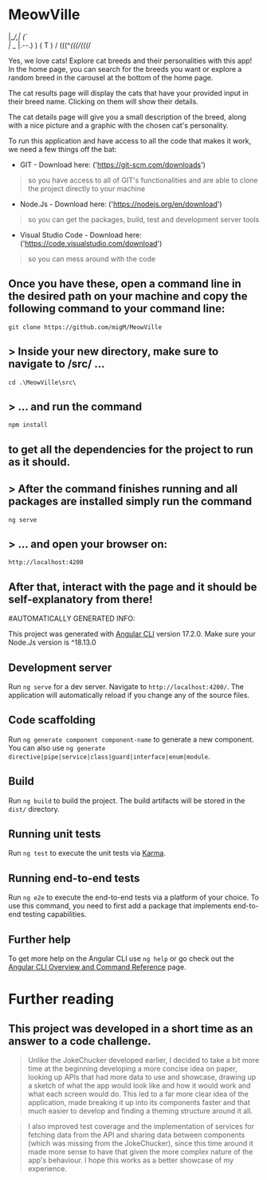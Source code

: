 # MeowVille

 |\__/,|   (`\
 |_ _  |.--.) )
 ( T   )     /
(((^_(((/(((_/


Yes, we love cats! Explore cat breeds and their personalities with this app!
In the home page, you can search for the breeds you want or explore a random breed in the carousel at the bottom of the home page.

The cat results page will display the cats that have your provided input in their breed name. Clicking on them will show their details.

The cat details page will give you a small description of the breed, along with a nice picture and a graphic with the chosen cat's personality.

To run this application and have access to all the code that makes it work, we need a few things off the bat:
- GIT - Download here: ('https://git-scm.com/downloads')
> so you have access to all of GIT's functionalities and are able to clone the project directly to your machine

- Node.Js - Download here: ('https://nodejs.org/en/download')
> so you can get the packages, build, test and development server tools

- Visual Studio Code - Download here: ('https://code.visualstudio.com/download') 
> so you can mess around with the code

## Once you have these, open a command line in the desired path on your machine and copy the following command to your command line: 

`git clone https://github.com/migM/MeowVille`

## > Inside your new directory, make sure to navigate to /src/ ...

`cd .\MeowVille\src\` 

## > ... and run the command 

`npm install` 

## to get all the dependencies for the project to run as it should.

## > After the command finishes running and all packages are installed simply run the command 

`ng serve`

## > ... and open your browser on:

`http://localhost:4200`

## After that, interact with the page and it should be self-explanatory from there!

#AUTOMATICALLY GENERATED INFO:

This project was generated with [Angular CLI](https://github.com/angular/angular-cli) version 17.2.0. Make sure your Node.Js version is ^18.13.0

## Development server

Run `ng serve` for a dev server. Navigate to `http://localhost:4200/`. The application will automatically reload if you change any of the source files.

## Code scaffolding

Run `ng generate component component-name` to generate a new component. You can also use `ng generate directive|pipe|service|class|guard|interface|enum|module`.

## Build

Run `ng build` to build the project. The build artifacts will be stored in the `dist/` directory.

## Running unit tests

Run `ng test` to execute the unit tests via [Karma](https://karma-runner.github.io).

## Running end-to-end tests

Run `ng e2e` to execute the end-to-end tests via a platform of your choice. To use this command, you need to first add a package that implements end-to-end testing capabilities.

## Further help

To get more help on the Angular CLI use `ng help` or go check out the [Angular CLI Overview and Command Reference](https://angular.io/cli) page.

# Further reading

## This project was developed in a short time as an answer to a code challenge. 

> Unlike the JokeChucker developed earlier, I decided to take a bit more time at the beginning developing a more concise idea on paper, looking up APIs that had more data to use and showcase, drawing up a sketch of what the app would look like and how it would work and what each screen would do. This led to a far more clear idea of the application, made breaking it up into its components faster and that much easier to develop and finding a theming structure around it all. 

> I also improved test coverage and the implementation of services for fetching data from the API and sharing data between components (which was missing from the JokeChucker), since this time around it made more sense to have that given the more complex nature of the app's behaviour. I hope this works as a better showcase of my experience.

